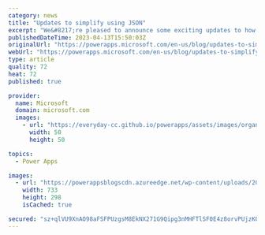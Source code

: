 ```yaml
---
category: news
title: "Updates to simplify using JSON"
excerpt: "We&#8217;re pleased to announce some exciting updates to how makers can use untyped objects. ParseJSON() and untyped objects are very flexible, but we&#8217;ve heard your feedback that improvements are needed to require less code and make untyped objects easier to use. So today&#8217;s announcement is"
publishedDateTime: 2023-04-13T15:50:03Z
originalUrl: "https://powerapps.microsoft.com/en-us/blog/updates-to-simplify-using-json/"
webUrl: "https://powerapps.microsoft.com/en-us/blog/updates-to-simplify-using-json/"
type: article
quality: 72
heat: 72
published: true

provider:
  name: Microsoft
  domain: microsoft.com
  images:
    - url: "https://everyday-cc.github.io/powerapps/assets/images/organizations/microsoft.com-50x50.jpg"
      width: 50
      height: 50

topics:
  - Power Apps

images:
  - url: "https://powerappsblogscdn.azureedge.net/wp-content/uploads/2023/04/image-15.png"
    width: 733
    height: 298
    isCached: true

secured: "sz+qlVU9XnAO98aFSFPUzgsM8EkNX271G9Qipg3nMHFTlSF0E4z8orvPUjzKO6imQymkPQTaVx/x4BAt/I06KHH9oLKdXXTcoEKqygjXdR3I/IEbuvNkdj9/dHHjrpJ0KqFst+25ilNl7g6e0JCcxleVwTaDlKDcKjlWTbcztoSXkNInWj+AsEbdyyJ2Iou3U35Su71hnHY51rlBJmjxbMXIQxnLw26sD5gwEUzAOFULJjsC8x7v6nTyQ82B5bUHJ09yf7qho/qvrCTB/8o3O2wgZCc4+XUcLgDC0JatXUi+7uzlj6WTLTaaKjaECaJzOV2kLixKm5t8VEZqFKFw8MsG/wzTTwHtFX1dcVWk4no=;y9K+O2iV5E3wLhwKGsOEkQ=="
---
```


